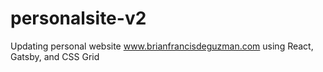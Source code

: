 # personalsite-v2
Updating personal website www.brianfrancisdeguzman.com using React, Gatsby, and CSS Grid
